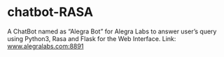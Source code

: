 # chatbot-RASA
A ChatBot named as “Alegra Bot” for Alegra Labs to answer user’s query using Python3, Rasa and Flask for the Web Interface. Link: www.alegralabs.com:8891 
